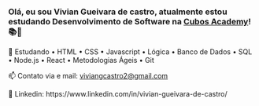 ### Olá, eu sou Vivian Gueivara de castro, atualmente estou estudando Desenvolvimento de Software na [Cubos Academy](https://cubos.academy/)!📚📝
 
 </p>
💬 Estudando • HTML • CSS • Javascript • Lógica  • Banco de Dados • SQL • Node.js • React • Metodologias Ágeis • Git 
   </p>
  
 📫 Contato via e mail: viviangcastro2@gmail.com
 </p>
  🔋 Linkedin: https://www.linkedin.com/in/vivian-gueivara-de-castro/ 
   </p>

  </p>
    </p>
  
        


